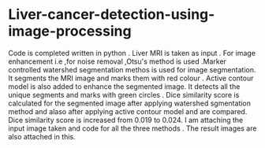 # Liver-cancer-detection-using-image-processing

Code is completed written in python . Liver MRI is taken as input . For  image enhancement i.e ,for noise removal ,Otsu's method is used .Marker controlled watershed segmentation methos is used for image segmentation. It segments the MRI image and marks them with red colour . Active contour model is also added to enhance the segmented image. It detects all the unique segments and marks with green circles .
Dice similarity score is calculated for the segmented image after applying watershed sgmentation method and alaso after applying active contour model and are compared. Dice similarity score is increased from 0.019 to 0.024.
I am attaching the input image taken and code for all the three methods .
The result images are also attached in this.
